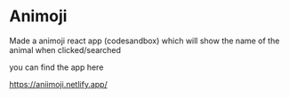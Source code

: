 # Animoji

Made a animoji react app (codesandbox) which will show the name of the animal when clicked/searched

you can find the app here 

https://aniimoji.netlify.app/
